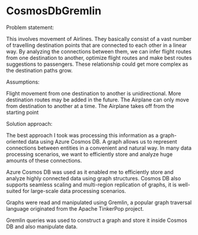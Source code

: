 # CosmosDbGremlin

Problem statement:

This involves movement of Airlines.
They basically consist of a vast number of travelling destination points that are connected to each other in a linear way. 
By analyzing the connections between them, we can infer flight routes from one destination to another, optimize flight routes and make best routes suggestions to passengers.
These relationship could get more complex as the destination paths grow.



Assumptions: 

Flight movement from one destination to another is unidirectional.
More destination routes may be added in the future.
The Airplane can only move from destination to another at a time.
The Airplane takes off from the starting point



Solution approach:

The best approach I took  was processing this information as a graph-oriented data using Azure Cosmos DB. 
A graph allows us to represent connections between entities in a convenient and natural way. 
In many data processing scenarios, we want to efficiently store and analyze huge amounts of these connections.

Azure Cosmos DB was used as it enabled me to efficiently store and analyze highly connected data using graph structures.
Cosmos DB also supports seamless scaling and multi-region replication of graphs, it is well-suited for large-scale data processing scenarios.

Graphs were read and manipulated using Gremlin, a popular graph traversal language originated from the Apache TinkerPop project.

Gremlin queries was used to construct a graph and store it inside Cosmos DB and also manipulate data.


